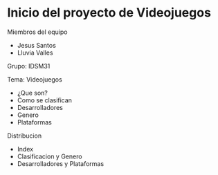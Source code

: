 # Inicio del proyecto de Videojuegos

Miembros del equipo
- Jesus Santos
- Lluvia Valles

Grupo: IDSM31

Tema: Videojuegos

- ¿Que son?
- Como se clasifican
- Desarrolladores
- Genero
- Plataformas

Distribucion

- Index
- Clasificacion y Genero
- Desarrolladores y Plataformas